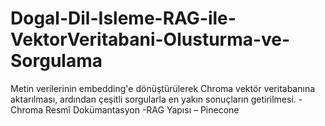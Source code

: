 # Dogal-Dil-Isleme-RAG-ile-VektorVeritabani-Olusturma-ve-Sorgulama
Metin verilerinin embedding'e dönüştürülerek Chroma vektör veritabanına aktarılması, ardından çeşitli sorgularla en yakın sonuçların getirilmesi. -Chroma Resmî Dokümantasyon -RAG Yapısı – Pinecone
